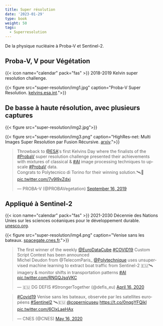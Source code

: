 ```yaml
---
title: Super résolution
date: '2023-01-29'
type: book
weight: 50
tags:
  - Superresolution
---
```


De la physique nucléaire à Proba-V et Sentinel-2.

<!--more-->

## Proba-V, V pour Végétation

{{< icon name="calendar" pack="fas" >}} 2018-2019 Kelvin super resolution challenge.

{{< figure src="super-resolution/img1.jpg" caption="Proba-V Super Resolution. [kelvins.esa.int](https://kelvins.esa.int/proba-v-super-resolution/problem/).">}}

## De basse à haute résolution, avec plusieurs captures

{{< figure src="super-resolution/img2.jpg">}}

{{< figure src="super-resolution/img3.png" caption="HighRes-net: Multi Images Super Resolution par Fusion Récursive. [arxiv](https://arxiv.org/abs/2002.06460).">}}

<blockquote class="twitter-tweet"><p lang="en" dir="ltr">Throwback to <a href="https://twitter.com/esa?ref_src=twsrc%5Etfw">@ESA</a>&#39;s first Kelvins Day where the finalists of the <a href="https://twitter.com/hashtag/ProbaV?src=hash&amp;ref_src=twsrc%5Etfw">#ProbaV</a> super resolution challenge presented their achievements with mixtures of classical &amp; <a href="https://twitter.com/hashtag/AI?src=hash&amp;ref_src=twsrc%5Etfw">#AI</a> image processing techniques to upscale <a href="https://twitter.com/hashtag/ProbaV?src=hash&amp;ref_src=twsrc%5Etfw">#ProbaV</a> data.<br>Congrats to Polytecnico di Torino for their winning solution.🛰️👏 <a href="https://t.co/7v9l9xZdxj">pic.twitter.com/7v9l9xZdxj</a></p>&mdash; PROBA-V (@PROBAVegetation) <a href="https://twitter.com/PROBAVegetation/status/1173540928600117248?ref_src=twsrc%5Etfw">September 16, 2019</a></blockquote> <script async src="https://platform.twitter.com/widgets.js" charset="utf-8"></script>

## Appliqué à Sentinel-2

{{< icon name="calendar" pack="fas" >}} 2021-2030 Décennie des Nations Unies sur les sciences océaniques pour le développement durable. [unesco.org](https://fr.unesco.org/ocean-decade).

{{< figure src="super-resolution/img4.png" caption="Venise sans les bateaux. [spacegate.cnes.fr](https://spacegate.cnes.fr/fr/covid-19-venise-sans-les-bateaux).">}}

<blockquote class="twitter-tweet"><p lang="en" dir="ltr">The first winner of the weekly <a href="https://twitter.com/EuroDataCube?ref_src=twsrc%5Etfw">@EuroDataCube</a> <a href="https://twitter.com/hashtag/COVID19?src=hash&amp;ref_src=twsrc%5Etfw">#COVID19</a> Custom Script Contest has been announced<br>Michel Deudon from @TelecomParis_ <a href="https://twitter.com/Polytechnique?ref_src=twsrc%5Etfw">@Polytechnique</a> uses unsupervised machine learning to extract boat traffic from Sentinel-2 🇪🇺🛰imagery &amp; monitor shifts in transportation patterns <a href="https://twitter.com/hashtag/AI?src=hash&amp;ref_src=twsrc%5Etfw">#AI</a> <a href="https://t.co/RNGQJsqVKC">pic.twitter.com/RNGQJsqVKC</a></p>&mdash; 🇪🇺 DG DEFIS #StrongerTogether (@defis_eu) <a href="https://twitter.com/defis_eu/status/1250769302577389568?ref_src=twsrc%5Etfw">April 16, 2020</a></blockquote> <script async src="https://platform.twitter.com/widgets.js" charset="utf-8"></script>

<blockquote class="twitter-tweet"><p lang="fr" dir="ltr"><a href="https://twitter.com/hashtag/Covid19?src=hash&amp;ref_src=twsrc%5Etfw">#Covid19</a> Venise sans les bateaux, observée par les satellites européens <a href="https://twitter.com/hashtag/Sentinel2?src=hash&amp;ref_src=twsrc%5Etfw">#Sentinel2</a> 🛰️🇪🇺 <a href="https://twitter.com/CopernicusEU?ref_src=twsrc%5Etfw">@copernicuseu</a> <a href="https://t.co/0nqgYFQikl">https://t.co/0nqgYFQikl</a> <a href="https://t.co/6ClxLaeHAx">pic.twitter.com/6ClxLaeHAx</a></p>&mdash; CNES (@CNES) <a href="https://twitter.com/CNES/status/1261594992839208960?ref_src=twsrc%5Etfw">May 16, 2020</a></blockquote> <script async src="https://platform.twitter.com/widgets.js" charset="utf-8"></script>